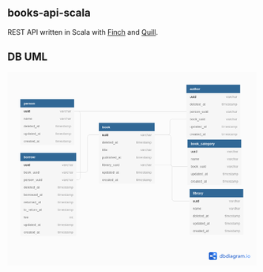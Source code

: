 ## books-api-scala

REST API written in Scala with [Finch](https://github.com/finagle/finch) and [Quill](https://github.com/getquill/quill).

## DB UML

![img](./docs/books.png)
